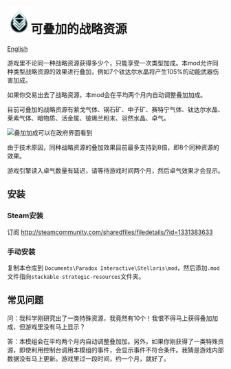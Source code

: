 # <img src="https://github.com/Gqqnbig-StellarisMods/stackable-strategic-resources/blob/master/Dist/thumbnail.png" height="64px" >可叠加的战略资源

[English](README-english.md)

游戏里不论同一种战略资源获得多少个，只能享受一次类型加成。本mod允许同种类型战略资源的效果进行叠加，例如7个钛达尔水晶将产生105%的动能武器伤害加成。

如果你交易出去了战略资源，本mod会在平均两个月内自动调整叠加加成。

目前可叠加的战略资源有<!-- resource list -->萦戈气体、钢石矿、中子矿、赛特宁气体、钛达尔水晶、莱素气体、暗物质、活金属、铍烯兰粉末、羽然水晶、卓气<!-- resource list -->。


![叠加加成可以在政府界面看到](https://raw.githubusercontent.com/gqqnbig/stackable-strategic-resources/master/Screenshot1.jpg)


由于技术原因，同种战略资源的叠加效果目前最多支持到8倍，即8个同种资源的效果。

游戏引擎读入卓气数量有延迟，请等待游戏时间两个月，然后卓气效果才会显示。

## 安装

### Steam安装
订阅 http://steamcommunity.com/sharedfiles/filedetails/?id=1331383633

### 手动安装
复制本仓库到 `Documents\Paradox Interactive\Stellaris\mod`，然后添加`.mod`文件指向`stackable-strategic-resources`文件夹。

## 常见问题
问：我科学刚研究出了一类特殊资源，我竟然有10个！我恨不得马上获得叠加加成，但游戏里没有马上显示？

答：本模组会在平均两个月内自动调整叠加加。另外，如果你刚获得了一类特殊资源，即使利用控制台调用本模组的事件，会显示事件不符合条件。我猜是游戏内部数据没有马上更新。游戏里过一段时间，约一个月，就好了。
<!--stackedit_data:
eyJoaXN0b3J5IjpbMTg5NTk4NzcxMV19
-->
